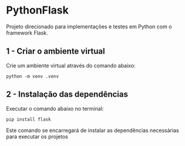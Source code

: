 # PythonFlask

Projeto direcionado para implementações e testes em Python com o framework Flask.

## 1 - Criar o ambiente virtual

Crie um ambiente virtual através do comando abaixo:
```
python -m venv .venv
```

## 2 - Instalação das dependências

Executar o comando abaixo no terminal:
```
pip install flask
```
Este comando se encarregará de instalar as dependências necessárias para executar os projetos
